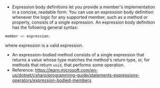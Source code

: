 - Expression body definitions let you provide a member's implementation in a concise, readable form. You can use an expression body definition whenever the logic for any supported member, such as a method or property, consists of a single expression. An expression body definition has the following general syntax:

```csharp
member => expression;
```
where expression is a valid expression.
- An expression-bodied method consists of a single expression that returns a value whose type matches the method's return type, or, for methods that return `void`, that performs some operation.
- Reference: https://learn.microsoft.com/en-us/dotnet/csharp/programming-guide/statements-expressions-operators/expression-bodied-members